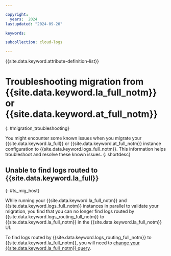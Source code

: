 ```yaml
---

copyright:
  years:  2024
lastupdated: "2024-09-20"

keywords:

subcollection: cloud-logs

---
```


{{site.data.keyword.attribute-definition-list}}


# Troubleshooting migration from {{site.data.keyword.la_full_notm}} or {{site.data.keyword.at_full_notm}} 
{: #migration_troubleshooting}

You might encounter some known issues when you migrate your {{site.data.keyword.la_full}} or {{site.data.keyword.at_full_notm}} instance configuration to {{site.data.keyword.logs_full_notm}}. This information helps troubleshoot and resolve these known issues.
{: shortdesc}

## Unable to find logs routed to {{site.data.keyword.la_full}}
{: #ts_mig_host}

While running your {{site.data.keyword.la_full_notm}} and {{site.data.keyword.logs_full_notm}} instances in parallel to validate your migration, you find that you can no longer find logs routed by {{site.data.keyword.logs_routing_full_notm}} to {{site.data.keyword.la_full_notm}} in the {{site.data.keyword.la_full_notm}} UI.

To find logs routed by {{site.data.keyword.logs_routing_full_notm}} to {{site.data.keyword.la_full_notm}}, you will need to [change your {{site.data.keyword.la_full_notm}} query](/docs/logs-router?topic=logs-router-ts-hostvalue).

